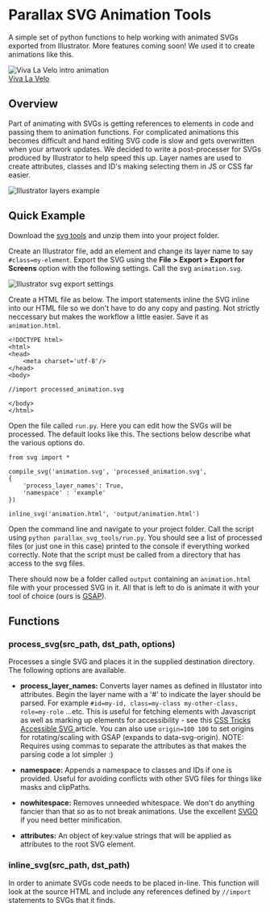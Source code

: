 # Parallax SVG Animation Tools

A simple set of python functions to help working with animated SVGs exported from Illustrator. More features coming soon!
We used it to create animations like this.

![Viva La Velo intro animation](vlv-intro-gif.gif)  
[Viva La Velo](https://parall.ax/viva-le-velo)


## Overview

Part of animating with SVGs is getting references to elements in code and passing them to animation functions. For complicated animations this becomes difficult and hand editing SVG code is slow and gets overwritten when your artwork updates. We decided to write a post-processer for SVGs produced by Illustrator to help speed this up. Layer names are used to create attributes, classes and ID's making selecting them in JS or CSS far easier.


![Illustrator layers example](example-image.png)


## Quick Example

Download the [svg tools](parallax_svg_tools.zip) and unzip them into your project folder.

Create an Illustrator file, add an element and change its layer name to say `#class=my-element`. Export the SVG using the **File > Export > Export for Screens** option with the following settings. Call the svg `animation.svg`.

![Illustrator svg export settings](svg-settings.png)

Create a HTML file as below. The import statements inline the SVG inline into our HTML file so we don't have to do any copy and pasting. Not strictly neccessary but makes the workflow a little easier. Save it as `animation.html`.

```
<!DOCTYPE html>
<html>
<head>
	<meta charset='utf-8'/>
</head>
<body>

//import processed_animation.svg

</body>
</html>
```


Open the file called `run.py`. Here you can edit how the SVGs will be processed. The default looks like this. The sections below describe what the various options do.

```
from svg import *

compile_svg('animation.svg', 'processed_animation.svg', 
{
	'process_layer_names': True,
	'namespace' : 'example'
})

inline_svg('animation.html', 'output/animation.html')
```

Open the command line and navigate to your project folder. Call the script using `python parallax_svg_tools/run.py`. You should see a list of processed files (or just one in this case) printed to the console if everything worked correctly. Note that the script must be called from a directory that has access to the svg files.

There should now be a folder called `output` containing an `animation.html` file with your processed SVG in it. All that is left to do is animate it with your tool of choice (ours is [GSAP](https://greensock.com/)).


## Functions

### process\_svg(src\_path, dst\_path, options)
Processes a single SVG and places it in the supplied destination directory. The following options are available.

+ **process\_layer\_names:**
Converts layer names as defined in Illustator into attributes. Begin the layer name with a '#' to indicate the layer should be parsed. 
For example `#id=my-id, class=my-class my-other-class, role=my-role` ...etc.
This is useful for fetching elements with Javascript as well as marking up elements for accessibility - see this [CSS Tricks Accessible SVG ](https://css-tricks.com/accessible-svgs/) article.
You can also use `origin=100 100` to set origins for rotating/scaling with GSAP (expands to data-svg-origin). 
NOTE: Requires using commas to separate the attributes as that makes the parsing code a lot simpler :)

+ **namespace:** 
Appends a namespace to classes and IDs if one is provided. Useful for avoiding conflicts with other SVG files for things like masks and clipPaths.

+ **nowhitespace:**
Removes unneeded whitespace. We don't do anything fancier than that so as to not break animations. Use the excellent [SVGO](<https://github.com/svg/svgo>) if you need better minification.

+ **attributes:**
An object of key:value strings that will be applied as attributes to the root SVG element.


### inline\_svg(src\_path, dst\_path)
In order to animate SVGs code needs to be placed in-line. This function will look at the source HTML and include any references defined by `//import` statements to SVGs that it finds.
